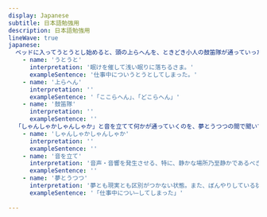```yaml
---
display: Japanese
subtitle: 日本語勉強用
description: 日本語勉強用
lineWave: true
japanese:
  ベッドに入ってうとうとし始めると、頭の上らへんを、ときどき小人の鼓笛隊が通っていった。:
    - name: 'うとうと'
      interpretation: '眠けを催して浅い眠りに落ちるさま。'
      exampleSentence: '仕事中についうとうとしてしまった。'
    - name: '上らへん'
      interpretation: ''
      exampleSentence: '「ここらへん」、「どこらへん」'
    - name: '鼓笛隊'
      interpretation: ''
      exampleSentence: ''
  「しゃんしゃかしゃんしゃか」と音を立てて何かが通っていくのを、夢とうつつの間で聞いている。:
    - name: 'しゃんしゃかしゃんしゃか'
      interpretation: ''
      exampleSentence: ''
    - name: '音を立て'
      interpretation: '音声・音響を発生させる、特に、静かな場所乃至静かであるべき場所において、音を出すこと。'
      exampleSentence: ''
    - name: '夢とうつつ'
      interpretation: '夢とも現実とも区別がつかない状態。また、ぼんやりしている状態。'
      exampleSentence: '「仕事中につい―してしまった」'
      
---
```



<ListJapanese :japanese="frontmatter.japanese" />
